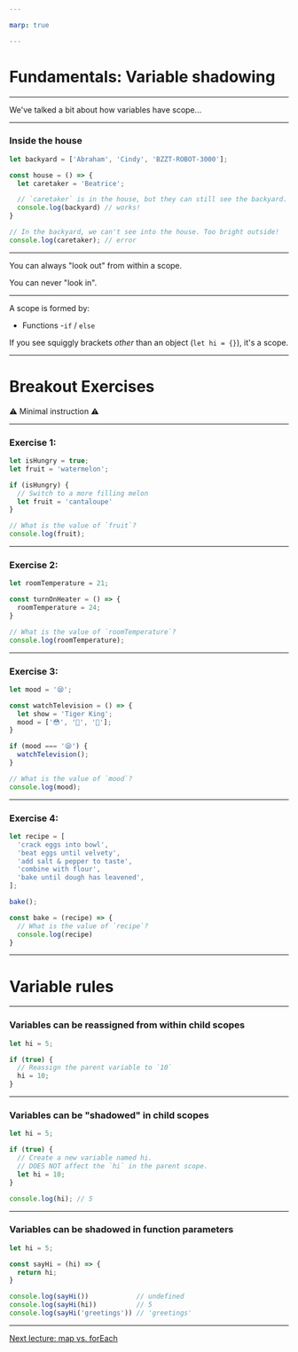 ```yaml
---

marp: true

---
```


# Fundamentals: Variable shadowing

---

We've talked a bit about how variables have scope…

---

### Inside the house

```js
let backyard = ['Abraham', 'Cindy', 'BZZT-ROBOT-3000'];

const house = () => {
  let caretaker = 'Beatrice';

  // `caretaker` is in the house, but they can still see the backyard.
  console.log(backyard) // works!
}

// In the backyard, we can't see into the house. Too bright outside!
console.log(caretaker); // error
```

---

You can always "look out" from within a scope.

You can never "look in".

---

A scope is formed by:

- Functions
-`if` / `else`

If you see squiggly brackets _other_ than an object (`let hi = {}`), it's a scope.

---

# Breakout Exercises

⚠️ Minimal instruction ⚠️

<!--
  We haven't yet covered shadowing, but one needs to know shadowing in order
  to answer these questions correctly. This is an attempt at having students
  teach themselves and each other, by thinking through various scenarios
-->

---

### Exercise 1:

```js
let isHungry = true;
let fruit = 'watermelon';

if (isHungry) {
  // Switch to a more filling melon
  let fruit = 'cantaloupe'
}

// What is the value of `fruit`?
console.log(fruit);
```

---

### Exercise 2:

```js
let roomTemperature = 21;

const turnOnHeater = () => {
  roomTemperature = 24;
}

// What is the value of `roomTemperature`?
console.log(roomTemperature);
```

---

### Exercise 3:

```js
let mood = '😪';

const watchTelevision = () => {
  let show = 'Tiger King';
  mood = ['😳', '🤢', '🥴'];
}

if (mood === '😪') {
  watchTelevision();
}

// What is the value of `mood`?
console.log(mood);
```

---

### Exercise 4:

```js
let recipe = [
  'crack eggs into bowl',
  'beat eggs until velvety',
  'add salt & pepper to taste',
  'combine with flour',
  'bake until dough has leavened',
];

bake();

const bake = (recipe) => {
  // What is the value of `recipe`?
  console.log(recipe)
}

```

---

# Variable rules

---

### Variables can be reassigned from within child scopes

```js
let hi = 5;

if (true) {
  // Reassign the parent variable to `10`
  hi = 10;
}
```

---

### Variables can be "shadowed" in child scopes

```js
let hi = 5;

if (true) {
  // Create a new variable named hi.
  // DOES NOT affect the `hi` in the parent scope.
  let hi = 10;
}

console.log(hi); // 5
```

---

### Variables can be shadowed in function parameters

```js
let hi = 5;

const sayHi = (hi) => {
  return hi;
}

console.log(sayHi())            // undefined
console.log(sayHi(hi))          // 5
console.log(sayHi('greetings')) // 'greetings'
```

---

[Next lecture: map vs. forEach](../lecture-3-fun-map-foreach)
